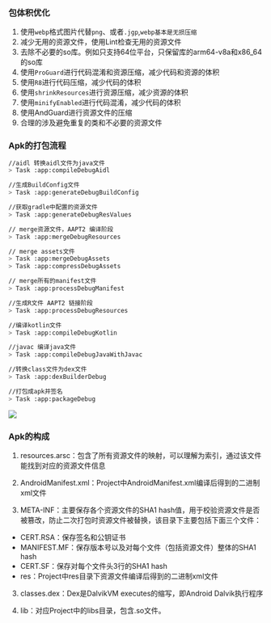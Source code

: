 ### 包体积优化

1. 使用`webp`格式图片代替`png`、或者`.jgp`,`webp基本是无损压缩`
2. 减少无用的资源文件，使用Lint检查无用的资源文件
3. 去除不必要的so库。例如只支持64位平台，只保留库的arm64-v8a和x86_64的so库
4. 使用`ProGuard`进行代码混淆和资源压缩，减少代码和资源的体积
5. 使用`R8`进行代码压缩，减少代码的体积
6. 使用`shrinkResources`进行资源压缩，减少资源的体积
7. 使用`minifyEnabled`进行代码混淆，减少代码的体积
8. 使用AndGuard进行资源文件的压缩
9. 合理的涉及避免重复的类和不必要的资源文件

### Apk的打包流程
```bash
//aidl 转换aidl文件为java文件
> Task :app:compileDebugAidl

//生成BuildConfig文件
> Task :app:generateDebugBuildConfig

//获取gradle中配置的资源文件
> Task :app:generateDebugResValues

// merge资源文件，AAPT2 编译阶段
> Task :app:mergeDebugResources

// merge assets文件
> Task :app:mergeDebugAssets
> Task :app:compressDebugAssets

// merge所有的manifest文件
> Task :app:processDebugManifest

//生成R文件 AAPT2 链接阶段
> Task :app:processDebugResources

//编译kotlin文件
> Task :app:compileDebugKotlin

//javac 编译java文件
> Task :app:compileDebugJavaWithJavac

//转换class文件为dex文件
> Task :app:dexBuilderDebug

//打包成apk并签名
> Task :app:packageDebug
```

<img src="https://mmbiz.qpic.cn/mmbiz_png/v1LbPPWiaSt5ibH61k2aSyMGBcayEqf6GD69cxYhPvt9V1JoqeXHhiaoqGxU6TictAHCD9UNM7qJ1icw76dBwrICMnw/640?wx_fmt=png&tp=webp&wxfrom=5&wx_lazy=1&wx_co=1">


### Apk的构成
1. resources.arsc：包含了所有资源文件的映射，可以理解为索引，通过该文件能找到对应的资源文件信息

2. AndroidManifest.xml：Project中AndroidManifest.xml编译后得到的二进制xml文件

3. META-INF：主要保存各个资源文件的SHA1 hash值，用于校验资源文件是否被篡改，防止二次打包时资源文件被替换，该目录下主要包括下面三个文件：

  - CERT.RSA：保存签名和公钥证书
  - MANIFEST.MF：保存版本号以及对每个文件（包括资源文件）整体的SHA1 hash
  - CERT.SF：保存对每个文件头3行的SHA1 hash
  - res：Project中res目录下资源文件编译后得到的二进制xml文件

3. classes.dex：Dex是DalvikVM executes的缩写，即Android Dalvik执行程序

4. lib：对应Project中的libs目录，包含.so文件。
